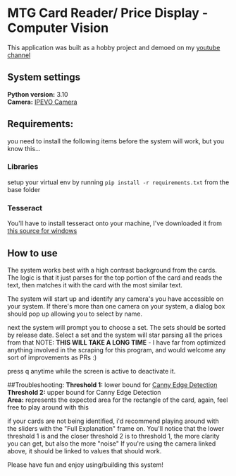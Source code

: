 # MTG Card Reader/ Price Display - Computer Vision
This application was built as a hobby project and demoed on my [youtube channel](https://youtu.be/BZGhRSajybk?si=Lgs9nrcdm0YHqU0q&t=76) 

## System settings
**Python version:** 3.10 \
**Camera:** [IPEVO Camera](https://www.amazon.com/IPEVO-Definition-Document-Camera-5-880-4-01-00/dp/B079DLTG9F/ref=asc_df_B079DLTG9F/?tag=hyprod-20&linkCode=df0&hvadid=693308325727&hvpos=&hvnetw=g&hvrand=5970037353037000460&hvpone=&hvptwo=&hvqmt=&hvdev=c&hvdvcmdl=&hvlocint=&hvlocphy=9021712&hvtargid=pla-461670822372&mcid=546b320b9aaa30e883930a1bf2a7b555&gad_source=1&gclid=CjwKCAjw3NyxBhBmEiwAyofDYTbfEdHpdyFF3lRrCuXPoxbP8ZQASyoDxkeL_OPOeCFe-gjfA9e1OBoCBNMQAvD_BwE&th=1)
## Requirements:
you need to install the following items before the system will work, but you know this...
### Libraries
setup your virtual env by running `pip install -r requirements.txt` from the base folder
### Tesseract
You'll have to install tesseract onto your machine, I've downloaded it from [this source for windows](https://github.com/UB-Mannheim/tesseract/wiki)

## How to use
The system works best with a high contrast background from the cards. The logic is that it just parses for the top 
portion of the card and reads the text, then matches it with the card with the most similar text.

The system will start up and identify any camera's you have accessible on your system. If there's more than one camera 
on your system, a dialog box should pop up allowing you to select by name.

next the system will prompt you to choose a set. The sets should be sorted by release date. Select a set and the system 
will star parsing all the prices from that NOTE: **THIS WILL TAKE A LONG TIME** - I have far from optimized anything 
involved in the scraping for this program, and would welcome any sort of improvements as PRs :)

press q anytime while the screen is active to deactivate it. 

##Troubleshooting:
**Threshold 1:** lower bound for [Canny Edge Detection](https://docs.opencv.org/4.x/da/d22/tutorial_py_canny.html) \
**Threshold 2:** upper bound for Canny Edge Detection \
**Area:** represents the expected area for the rectangle of the card, again, feel free to play around with this

if your cards are not being identified, i'd recommend playing around with the sliders with the "Full Explanation" frame on. 
You'll notice that the lower threshold 1 is and the closer threshold 2 is to threshold 1, the more clarity you can get, but also the more "noise"
If you're using the camera linked above, it should be linked to values that should work.


Please have fun and enjoy using/building this system! 
